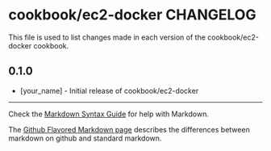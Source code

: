 # cookbook/ec2-docker CHANGELOG

This file is used to list changes made in each version of the cookbook/ec2-docker cookbook.

## 0.1.0
- [your_name] - Initial release of cookbook/ec2-docker

- - -
Check the [Markdown Syntax Guide](http://daringfireball.net/projects/markdown/syntax) for help with Markdown.

The [Github Flavored Markdown page](http://github.github.com/github-flavored-markdown/) describes the differences between markdown on github and standard markdown.
